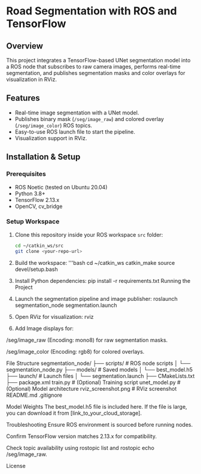 # Road Segmentation with ROS and TensorFlow

## Overview
This project integrates a TensorFlow-based UNet segmentation model into a ROS node that subscribes to raw camera images, performs real-time segmentation, and publishes segmentation masks and color overlays for visualization in RViz.

## Features
- Real-time image segmentation with a UNet model.
- Publishes binary mask (`/seg/image_raw`) and colored overlay (`/seg/image_color`) ROS topics.
- Easy-to-use ROS launch file to start the pipeline.
- Visualization support in RViz.

## Installation & Setup

### Prerequisites
- ROS Noetic (tested on Ubuntu 20.04)
- Python 3.8+
- TensorFlow 2.13.x
- OpenCV, cv_bridge

### Setup Workspace

1. Clone this repository inside your ROS workspace `src` folder:

   ```bash
   cd ~/catkin_ws/src
   git clone <your-repo-url>

2. Build the workspace:
   '''bash
  cd ~/catkin_ws
  catkin_make
  source devel/setup.bash
3.  Install Python dependencies:
   pip install -r requirements.txt
Running the Project
1. Launch the segmentation pipeline and image publisher:
  roslaunch segmentation_node segmentation.launch
2. Open RViz for visualization:
   rviz
3. Add Image displays for:

/seg/image_raw (Encoding: mono8) for raw segmentation masks.

/seg/image_color (Encoding: rgb8) for colored overlays.

File Structure
segmentation_node/
├── scripts/                # ROS node scripts
│   └── segmentation_node.py
├── models/                 # Saved models
│   └── best_model.h5
├── launch/                 # Launch files
│   └── segmentation.launch
├── CMakeLists.txt
├── package.xml
train.py                   # (Optional) Training script
unet_model.py              # (Optional) Model architecture
rviz_screenshot.png        # RViz screenshot
README.md
.gitignore

Model Weights
The best_model.h5 file is included here. If the file is large, you can download it from [link_to_your_cloud_storage].

Troubleshooting
Ensure ROS environment is sourced before running nodes.

Confirm TensorFlow version matches 2.13.x for compatibility.

Check topic availability using rostopic list and rostopic echo /seg/image_raw.

License
